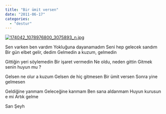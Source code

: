 ```yaml
---
title: "Bir ümit versen"
date: "2011-06-17"
categories: 
  - "destur"
---
```


[![174042_1078976800_3075893_n.jpg](/uploads/2011/06/174042_1078976800_3075893_n.jpg)](/uploads/2011/06/174042_1078976800_3075893_n.jpg "174042_1078976800_3075893_n.jpg")

Sen varken ben vardım Yokluğuna dayanamadım Seni hep gelecek sandım Bir gün elbet gelir, dedim Gelmedin a kuzum, gelmedin

Gittiğin yeri söylemedin Bir işaret vermedin Ne oldu, neden gittin Gitmek senin huyun mu ?

Gelsen ne olur a kuzum Gelsen de hiç gitmesen Bir ümit versen Sonra yine gelmesen

Geldiğine yanmam Geleceğine kanmam Ben sana aldanmam Huyun kurusun e mi Artık gelme

Sarı Şeyh
